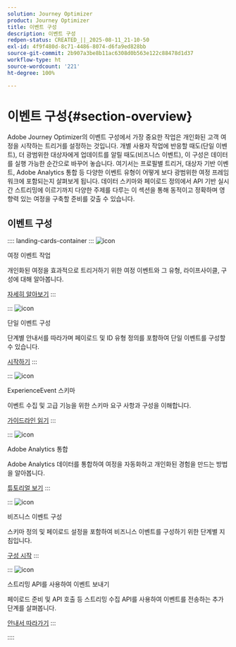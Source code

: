 ```yaml
---
solution: Journey Optimizer
product: Journey Optimizer
title: 이벤트 구성
description: 이벤트 구성
redpen-status: CREATED_||_2025-08-11_21-10-50
exl-id: 4f9f480d-8c71-4486-8074-d6fa9ed828bb
source-git-commit: 2b907a3be8b11ac6308d0b563e122c88478d1d37
workflow-type: ht
source-wordcount: '221'
ht-degree: 100%

---
```


# 이벤트 구성{#section-overview}

Adobe Journey Optimizer의 이벤트 구성에서 가장 중요한 작업은 개인화된 고객 여정을 시작하는 트리거를 설정하는 것입니다. 개별 사용자 작업에 반응할 때도(단일 이벤트), 더 광범위한 대상자에게 업데이트를 알릴 때도(비즈니스 이벤트), 이 구성은 데이터를 실행 가능한 순간으로 바꾸어 놓습니다. 여기서는 프로필별 트리거, 대상자 기반 이벤트, Adobe Analytics 통합 등 다양한 이벤트 유형이 어떻게 보다 광범위한 여정 프레임워크에 포함되는지 살펴보게 됩니다. 데이터 스키마와 페이로드 정의에서 API 기반 실시간 스트리밍에 이르기까지 다양한 주제를 다루는 이 섹션을 통해 동적이고 정확하며 영향력 있는 여정을 구축할 준비를 갖출 수 있습니다.

## 이벤트 구성

:::: landing-cards-container
:::
![icon](https://cdn.experienceleague.adobe.com/icons/book.svg)

여정 이벤트 작업

개인화된 여정을 효과적으로 트리거하기 위한 여정 이벤트와 그 유형, 라이프사이클, 구성에 대해 알아봅니다.

[자세히 알아보기](../using/event/about-events.md)
:::

:::
![icon](https://cdn.experienceleague.adobe.com/icons/circle-play.svg)

단일 이벤트 구성

단계별 안내서를 따라가며 페이로드 및 ID 유형 정의를 포함하여 단일 이벤트를 구성할 수 있습니다.

[시작하기](../using/event/about-creating.md)
:::

:::
![icon](https://cdn.experienceleague.adobe.com/icons/code-branch.svg)

ExperienceEvent 스키마

이벤트 수집 및 고급 기능을 위한 스키마 요구 사항과 구성을 이해합니다.

[가이드라인 읽기](../using/event/experience-event-schema.md)
:::

:::
![icon](https://cdn.experienceleague.adobe.com/icons/chart-line.svg)

Adobe Analytics 통합

Adobe Analytics 데이터를 통합하여 여정을 자동화하고 개인화된 경험을 만드는 방법을 알아봅니다.

[튜토리얼 보기](../using/event/about-analytics.md)
:::

:::
![icon](https://cdn.experienceleague.adobe.com/icons/list-check.svg?lang=ko)

비즈니스 이벤트 구성

스키마 정의 및 페이로드 설정을 포함하여 비즈니스 이벤트를 구성하기 위한 단계별 지침입니다.

[구성 시작](../using/event/about-creating-business.md)
:::

:::
![icon](https://cdn.experienceleague.adobe.com/icons/gear.svg?lang=ko)

스트리밍 API를 사용하여 이벤트 보내기

페이로드 준비 및 API 호출 등 스트리밍 수집 API를 사용하여 이벤트를 전송하는 추가 단계를 살펴봅니다.

[안내서 따라가기](../using/event/additional-steps-to-send-events-to-journey.md)
:::

::::

